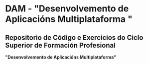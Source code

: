 # DAM  - __"Desenvolvemento de Aplicacións Multiplataforma "__



## Repositorio de Código e Exercicios do Ciclo Superior de Formación Profesional
__"Desenvolvemento de Aplicacións Multiplataforma"__
